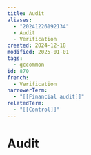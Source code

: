 ```yaml
---
title: Audit
aliases:
  - "20241226192134"
  - Audit
  - Verification
created: 2024-12-18
modified: 2025-01-01
tags:
  - gccommon
id: 870
french:
  - Verification
narrowerTerm:
  - "[[Financial audit]]"
relatedTerm:
  - "[[Control]]"
---
```

# Audit
